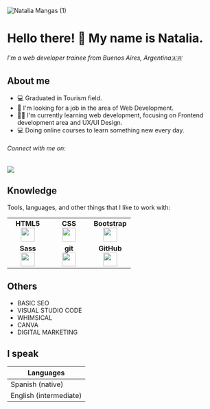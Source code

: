 ![Natalia Mangas (1)](https://user-images.githubusercontent.com/101152288/165390408-52855deb-bb36-41b2-ab4b-3170ea8ddb58.png)




# Hello there! 👋 My name is Natalia. 
###### I'm a web developer trainee from Buenos Aires, Argentina:argentina:	

## About me
*  :computer: Graduated in Tourism field.
*  :briefcase: I'm looking for a job in the area of Web Development.
*  :woman_student:	I'm currently learning web development, focusing on Frontend development area and UX/UI Design.
*  :computer:	Doing online courses to learn something new every day. 

###### Connect with me on:
[![](https://img.shields.io/badge/linkedin-%230077B5.svg?style=for-the-badge&logo=linkedin)](https://www.linkedin.com/in/nataliamangas/)


## Knowledge
Tools, languages, and other things that I like to work with:

<table width="320px">
    <tbody>
        <tr valign="top">
            <td width="80px" align="center">
            <span><strong>HTML5</strong></span><br>
            <img height="32px" src="https://www.vectorlogo.zone/logos/w3_html5/w3_html5-icon.svg">
            </td>
            <td width="80px" align="center">
            <span><strong>CSS</strong></span><br>
            <img height="32" src="https://www.vectorlogo.zone/logos/w3_css/w3_css-icon.svg">
            </td>
            <td width="80px" align="center">
            <span><strong>Bootstrap</strong></span><br>
            <img height="32" src="https://www.vectorlogo.zone/logos/getbootstrap/getbootstrap-icon.svg">
            </td>
        </tr>
        <tr valign="top">
            <td width="80px" align="center">
            <span><strong>Sass</strong></span><br>
            <img height="32px" src="https://www.vectorlogo.zone/logos/sass-lang/sass-lang-icon.svg">
            </td>
            <td width="80px" align="center">
            <span><strong>git</strong></span><br>
            <img height="32px" src="https://www.vectorlogo.zone/logos/git-scm/git-scm-icon.svg">
            </td>
            <td width="80px" align="center">
            <span><strong>GitHub</strong></span><br>
            <img height="32px" src="https://cdn.jsdelivr.net/gh/devicons/devicon/icons/github/github-original.svg">
            </td>
        </tr>
    </tbody>
</table>

## Others 
* BASIC SEO
* VISUAL STUDIO CODE
* WHIMSICAL
* CANVA
* DIGITAL MARKETING 


 
## I speak
| Languages |
| ------------- |
| Spanish (native) |
| English (intermediate) |

 


<!--
nataliammangas/nataliammangas is a ✨ special ✨ repository because its `README.md` (this file) appears on your GitHub profile.
You can click the Preview link to take a look at your changes.
--->
